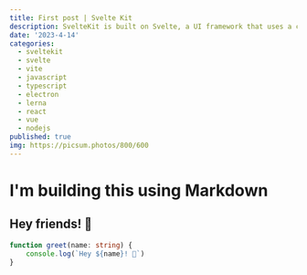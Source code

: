 ```yaml
---
title: First post | Svelte Kit
description: SvelteKit is built on Svelte, a UI framework that uses a compiler to let you write breathtakingly concise components that do minimal work in the browser, using languages you already know — HTML, CSS and JavaScript. It's a love letter to web development..
date: '2023-4-14'
categories:
  - sveltekit
  - svelte
  - vite
  - javascript
  - typescript
  - electron
  - lerna
  - react
  - vue
  - nodejs
published: true
img: https://picsum.photos/800/600
---
```


# I'm building this using Markdown

## Hey friends! 👋

```ts
function greet(name: string) {
	console.log(`Hey ${name}! 👋`)
}
```
